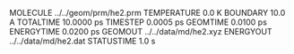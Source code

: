 MOLECULE    ../../geom/prm/he2.prm
TEMPERATURE                  0.0 K
BOUNDARY                    10.0 A
TOTALTIME               10.0000 ps
TIMESTEP                 0.0005 ps
GEOMTIME                 0.0100 ps
ENERGYTIME               0.0200 ps
GEOMOUT      ../../data/md/he2.xyz
ENERGYOUT    ../../data/md/he2.dat
STATUSTIME                   1.0 s
